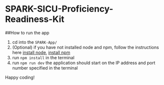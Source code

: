 # SPARK-SICU-Proficiency-Readiness-Kit

##How to run the app

1. cd into the `SPARK-App/`
2. (Optional) if you have not installed node and npm, follow the instructions here [install node](https://nodejs.org/en/download/), [install npm](https://docs.npmjs.com/downloading-and-installing-node-js-and-npm)
2. run `npm install` in the terminal 
3. run `npm run dev` the application should start on the IP address and port number specified in the terminal 

Happy coding!
